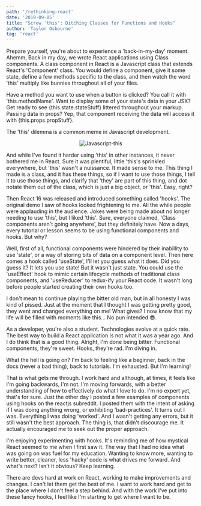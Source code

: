 ```yaml
---
path: '/rethinking-react'
date: '2019-09-05'
title: "Screw 'this': Ditching Classes for Functions and Hooks"
author: 'Taylor Osbourne'
tag: 'react'
---
```


Prepare yourself, you're about to experience a 'back-in-my-day' moment. Ahemm,
Back in my day, we wrote React applications using Class components. A class component in React is a Javascript class that extends React's 'Component' class. You would define a component, give it some state, define a few methods specific to the class, and then watch the word 'this' multiply like bunnies throughout all of your files.

Have a method you want to use when a button is clicked? You call it with 'this.methodName'. Want to display some of your state's data in your JSX? Get ready to see {this.state.stateStuff} littered throughout your markup. Passing data in props? Yep, that component receiving the data will access it with {this.props.propStuff}.

The 'this' dilemma is a common meme in Javascript development.

<div style="text-align: center">

![Javascript-this](https://i.imgur.com/BJ6uSSO.jpg)

</div>

And while I've found it harder using 'this' in other instances, it never bothered me in React. Sure it was plentiful, little 'this's sprinkled everywhere, but 'this' wasn't a nuissance. It made sense to me. This thing I made is a class, and it has these things, so if I want to use those things, I tell it to use those things, and clarify that 'they' are part of this thing, and dot notate them out of the class, which is just a big object, or 'this'. Easy, right?

Then React 16 was released and introduced something called 'hooks'. The original demo I saw of hooks looked frightening to me. All the while people were applauding in the audience. Jokes were being made about no longer needing to use 'this', but I liked 'this'. Sure, everyone claimed, 'Class components aren't going anywhere', but they definitely have. Now a days, every tutorial or lesson seems to be using functional components and hooks. But why?

Well, first of all, functional components were hindered by their inabillity to use 'state', or a way of storing bits of data on a component level. Then here comes a hook called 'useState', I'll let you guess what it does. Did you guess it? It lets you use state! But it wasn't just state. You could use the 'useEffect' hook to mimic certain lifecycle methods of traditional class components, and 'useReducer' to redux-ify your React code. It wasn't long before people started creating their own hooks too.

I don't mean to continue playing the bitter old man, but in all honesty I was kind of pissed. Just at the moment that I thought I was getting pretty good, they went and changed everything on me! What gives? I now know that my life will be filled with moments like this... No pun intended 😎.

As a developer, you're also a student. Technologies evolve at a quick rate. The best way to build a React application is not what it was a year ago. And I do think that is a good thing. Alright, I'm done being bitter. Functional components, they're sweet. Hooks, they're rad. I'm diving in.

What the hell is going on? I'm back to feeling like a beginner, back in the docs (never a bad thing), back to tutorials. I'm exhausted. But I'm learning!

That is what gets me through. I work hard and although, at times, it feels like I'm going backwards, I'm not. I'm moving forwards, with a better understanding of how to effectively do what I love to do. I'm no expert yet, that's for sure. Just the other day I posted a few examples of components using hooks on the reactjs subreddit. I posted them with the intent of asking if I was doing anything wrong, or exhibiting 'bad-practices'. It turns out I was. Everything I was doing 'worked'. And I wasn't getting any errors, but it still wasn't the best approach. The thing is, that didn't discourage me. It actually encouraged me to seek out the proper approach.

I'm enjoying experimenting with hooks. It's reminding me of how mystical React seemed to me when I first saw it. The way that I had no idea what was going on was fuel for my education. Wanting to know more, wanting to write better, cleaner, less 'hacky' code is what drives me forward. And what's next? Isn't it obvious? Keep learning.

There are devs hard at work on React, working to make improvements and changes. I can't let them get the best of me. I want to work hard and get to the place where I don't feel a step behind. And with the work I've put into these fancy hooks, I feel like I'm starting to get where I want to be.
